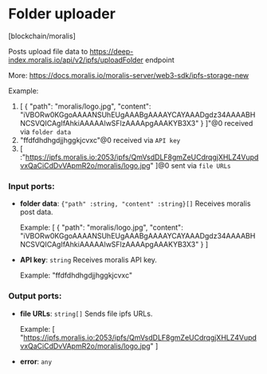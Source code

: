 # Folder uploader

[blockchain/moralis]

Posts upload file data to  https://deep-index.moralis.io/api/v2/ipfs/uploadFolder endpoint

More: 
https://docs.moralis.io/moralis-server/web3-sdk/ipfs-storage-new

Example:
1. [
    {
      "path": "moralis/logo.jpg",
      "content": "iVBORw0KGgoAAAANSUhEUgAAABgAAAAYCAYAAADgdz34AAAABHNCSVQICAgIfAhkiAAAAAlwSFlzAAAApgAAAKYB3X3"
    }
  ]"@0 received via `folder data`  
2. "ffdfdhdhgdjjhggkjcvxc"@0 received via `API key` 
3. [  :"https://ipfs.moralis.io:2053/ipfs/QmVsdDLF8gmZeUCdrqgjXHLZ4VupdvxQaCiCdDvVApmR2o/moralis/logo.jpg" 
]@0 sent via `file URLs`

### Input ports:

* __folder data__: `{"path" :string, "content" :string}[]`
    Receives moralis post data.
    
    Example:
    [
        {
          "path": "moralis/logo.jpg",
          "content": "iVBORw0KGgoAAAANSUhEUgAAABgAAAAYCAYAAADgdz34AAAABHNCSVQICAgIfAhkiAAAAAlwSFlzAAAApgAAAKYB3X3"
        }
      ]



* __API key__: `string`
    Receives moralis API key.
    
    Example: 
    "ffdfdhdhgdjjhggkjcvxc" 



### Output ports:

* __file URLs__: `string[]`
    Sends file ipfs URLs.
    
    Example:
     [
    "https://ipfs.moralis.io:2053/ipfs/QmVsdDLF8gmZeUCdrqgjXHLZ4VupdvxQaCiCdDvVApmR2o/moralis/logo.jpg" 
    ]
    



* __error__: `any`



